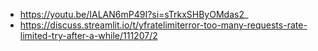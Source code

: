 - https://youtu.be/IALAN6mP49I?si=sTrkxSHByOMdas2_
- https://discuss.streamlit.io/t/yfratelimiterror-too-many-requests-rate-limited-try-after-a-while/111207/2
